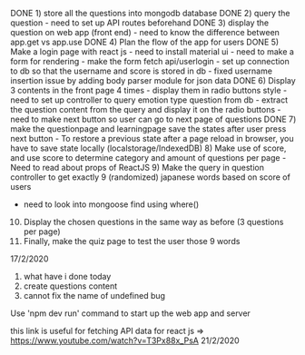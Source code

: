 DONE 1) store all the questions into mongodb database 
DONE 2) query the question 
    - need to set up API routes beforehand
DONE 3) display the question on web app (front end)
    - need to know the difference between app.get vs app.use
DONE 4) Plan the flow of the app for users
DONE 5) Make a login page with react js
    - need to install material ui
    - need to make a form for rendering 
    - make the form fetch api/userlogin
    - set up connection to db so that the username and score is stored in db
    - fixed username insertion issue by adding body parser module for json data
DONE 6) Display 3 contents in the front page 4 times
    - display them in radio buttons style
    - need to set up controller to query emotion type question from db
    - extract the question content from the query and display it on the radio buttons
    - need to make next button so user can go to next page of questions
DONE 7) make the questionpage and learningpage save the states after user press next button
    - To restore a previous state after a page reload in browser, you have to save state locally (localstorage/IndexedDB)
8) Make use of score, and use score to determine category and amount of questions per page
    - Need to read about props of ReactJS 
9) Make the query in question controller to get exactly 9 (randomized) japanese words based on score of users
- need to look into mongoose find using where()
10) Display the chosen questions in the same way as before (3 questions per page)
11) Finally, make the quiz page to test the user those 9 words


17/2/2020
1) what have i done today
2) create questions content
3) cannot fix the name of undefined bug

Use 'npm dev run' command to start up the web app and server

this link is useful for fetching API data for react js => https://www.youtube.com/watch?v=T3Px88x_PsA
21/2/2020


